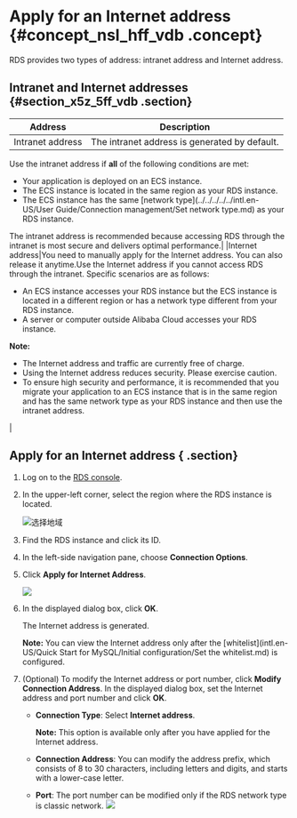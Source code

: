 # Apply for an Internet address {#concept_nsl_hff_vdb .concept}

RDS provides two types of address: intranet address and Internet address.

## Intranet and Internet addresses {#section_x5z_5ff_vdb .section}

|Address|Description|
|-------|-----------|
|Intranet address|The intranet address is generated by default.

Use the intranet address if **all** of the following conditions are met:

-   Your application is deployed on an ECS instance.
-   The ECS instance is located in the same region as your RDS instance.
-   The ECS instance has the same [network type](../../../../../intl.en-US/User Guide/Connection management/Set network type.md) as your RDS instance.

The intranet address is recommended because accessing RDS through the intranet is most secure and delivers optimal performance.|
|Internet address|You need to manually apply for the Internet address. You can also release it anytime.Use the Internet address if you cannot access RDS through the intranet. Specific scenarios are as follows:

-   An ECS instance accesses your RDS instance but the ECS instance is located in a different region or has a network type different from your RDS instance.
-   A server or computer outside Alibaba Cloud accesses your RDS instance.

**Note:** 

-   The Internet address and traffic are currently free of charge.
-   Using the Internet address reduces security. Please exercise caution.
-   To ensure high security and performance, it is recommended that you migrate your application to an ECS instance that is in the same region and has the same network type as your RDS instance and then use the intranet address.

|

## Apply for an Internet address { .section}

1.  Log on to the [RDS console](https://rds.console.aliyun.com/?spm=5176.doc43185.2.7.mR2Syx).
2.  In the upper-left corner, select the region where the RDS instance is located.

    ![选择地域](http://static-aliyun-doc.oss-cn-hangzhou.aliyuncs.com/assets/img/7817/155323914041362_en-US.png)

3.  Find the RDS instance and click its ID.
4.  In the left-side navigation pane, choose **Connection Options**.
5.  Click **Apply for Internet Address**.

    ![](http://static-aliyun-doc.oss-cn-hangzhou.aliyuncs.com/assets/img/7817/15532391401802_en-US.png)

6.  In the displayed dialog box, click **OK**.

    The Internet address is generated.

    **Note:** You can view the Internet address only after the [whitelist](intl.en-US/Quick Start for MySQL/Initial configuration/Set the whitelist.md) is configured.

7.  \(Optional\) To modify the Internet address or port number, click **Modify Connection Address**. In the displayed dialog box, set the Internet address and port number and click **OK**.

    -   **Connection Type**: Select **Internet address**.

        **Note:** This option is available only after you have applied for the Internet address.

    -   **Connection Address**: You can modify the address prefix, which consists of 8 to 30 characters, including letters and digits, and starts with a lower-case letter.
    -   **Port**: The port number can be modified only if the RDS network type is classic network.
    ![](http://static-aliyun-doc.oss-cn-hangzhou.aliyuncs.com/assets/img/7817/15532391401805_en-US.png)


